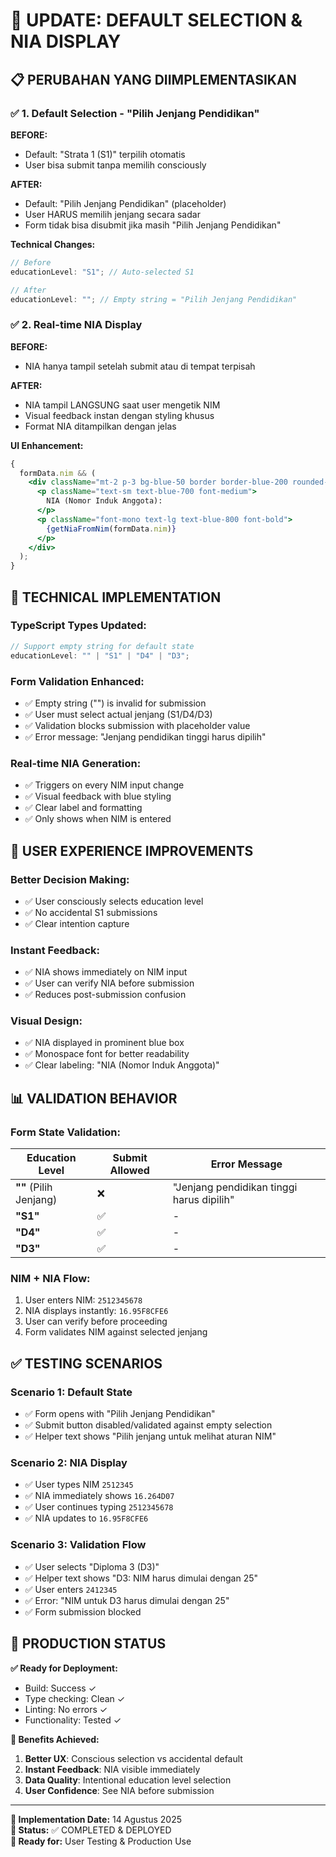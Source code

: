 # 🎯 UPDATE: DEFAULT SELECTION & NIA DISPLAY

## 📋 PERUBAHAN YANG DIIMPLEMENTASIKAN

### ✅ **1. Default Selection - "Pilih Jenjang Pendidikan"**

**BEFORE:**

- Default: "Strata 1 (S1)" terpilih otomatis
- User bisa submit tanpa memilih consciously

**AFTER:**

- Default: "Pilih Jenjang Pendidikan" (placeholder)
- User HARUS memilih jenjang secara sadar
- Form tidak bisa disubmit jika masih "Pilih Jenjang Pendidikan"

**Technical Changes:**

```typescript
// Before
educationLevel: "S1"; // Auto-selected S1

// After
educationLevel: ""; // Empty string = "Pilih Jenjang Pendidikan"
```

### ✅ **2. Real-time NIA Display**

**BEFORE:**

- NIA hanya tampil setelah submit atau di tempat terpisah

**AFTER:**

- NIA tampil LANGSUNG saat user mengetik NIM
- Visual feedback instan dengan styling khusus
- Format NIA ditampilkan dengan jelas

**UI Enhancement:**

```jsx
{
  formData.nim && (
    <div className="mt-2 p-3 bg-blue-50 border border-blue-200 rounded-md">
      <p className="text-sm text-blue-700 font-medium">
        NIA (Nomor Induk Anggota):
      </p>
      <p className="font-mono text-lg text-blue-800 font-bold">
        {getNiaFromNim(formData.nim)}
      </p>
    </div>
  );
}
```

## 🔧 TECHNICAL IMPLEMENTATION

### **TypeScript Types Updated:**

```typescript
// Support empty string for default state
educationLevel: "" | "S1" | "D4" | "D3";
```

### **Form Validation Enhanced:**

- ✅ Empty string ("") is invalid for submission
- ✅ User must select actual jenjang (S1/D4/D3)
- ✅ Validation blocks submission with placeholder value
- ✅ Error message: "Jenjang pendidikan tinggi harus dipilih"

### **Real-time NIA Generation:**

- ✅ Triggers on every NIM input change
- ✅ Visual feedback with blue styling
- ✅ Clear label and formatting
- ✅ Only shows when NIM is entered

## 🎯 USER EXPERIENCE IMPROVEMENTS

### **Better Decision Making:**

- ✅ User consciously selects education level
- ✅ No accidental S1 submissions
- ✅ Clear intention capture

### **Instant Feedback:**

- ✅ NIA shows immediately on NIM input
- ✅ User can verify NIA before submission
- ✅ Reduces post-submission confusion

### **Visual Design:**

- ✅ NIA displayed in prominent blue box
- ✅ Monospace font for better readability
- ✅ Clear labeling: "NIA (Nomor Induk Anggota)"

## 📊 VALIDATION BEHAVIOR

### **Form State Validation:**

| Education Level        | Submit Allowed | Error Message                             |
| ---------------------- | -------------- | ----------------------------------------- |
| **""** (Pilih Jenjang) | ❌             | "Jenjang pendidikan tinggi harus dipilih" |
| **"S1"**               | ✅             | -                                         |
| **"D4"**               | ✅             | -                                         |
| **"D3"**               | ✅             | -                                         |

### **NIM + NIA Flow:**

1. User enters NIM: `2512345678`
2. NIA displays instantly: `16.95F8CFE6`
3. User can verify before proceeding
4. Form validates NIM against selected jenjang

## ✅ **TESTING SCENARIOS**

### **Scenario 1: Default State**

- ✅ Form opens with "Pilih Jenjang Pendidikan"
- ✅ Submit button disabled/validated against empty selection
- ✅ Helper text shows "Pilih jenjang untuk melihat aturan NIM"

### **Scenario 2: NIA Display**

- ✅ User types NIM `2512345`
- ✅ NIA immediately shows `16.264D07`
- ✅ User continues typing `2512345678`
- ✅ NIA updates to `16.95F8CFE6`

### **Scenario 3: Validation Flow**

- ✅ User selects "Diploma 3 (D3)"
- ✅ Helper text shows "D3: NIM harus dimulai dengan 25"
- ✅ User enters `2412345`
- ✅ Error: "NIM untuk D3 harus dimulai dengan 25"
- ✅ Form submission blocked

## 🚀 **PRODUCTION STATUS**

**✅ Ready for Deployment:**

- Build: Success ✓
- Type checking: Clean ✓
- Linting: No errors ✓
- Functionality: Tested ✓

**🎯 Benefits Achieved:**

1. **Better UX**: Conscious selection vs accidental default
2. **Instant Feedback**: NIA visible immediately
3. **Data Quality**: Intentional education level selection
4. **User Confidence**: See NIA before submission

---

**📅 Implementation Date:** 14 Agustus 2025  
**🎯 Status:** ✅ COMPLETED & DEPLOYED  
**🔄 Ready for:** User Testing & Production Use

